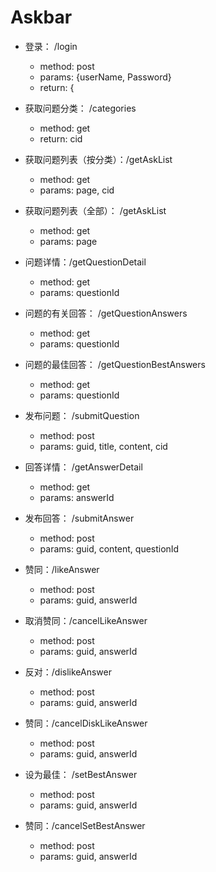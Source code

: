 # Askbar 


+ 登录： /login 
    - method: post
    - params: {userName, Password}
    - return: {
+ 获取问题分类： /categories
    - method: get
    - return: cid
+ 获取问题列表（按分类）：/getAskList
    - method: get
    - params: page, cid
    
+ 获取问题列表（全部）： /getAskList
    - method: get
    - params: page
    

+ 问题详情：/getQuestionDetail
    - method: get
    - params: questionId


+ 问题的有关回答： /getQuestionAnswers
    - method: get
    - params: questionId
    
+ 问题的最佳回答： /getQuestionBestAnswers
    - method: get
    - params: questionId

+ 发布问题： /submitQuestion
    - method: post
    - params: guid, title, content, cid

+ 回答详情： /getAnswerDetail
    - method: get
    - params: answerId

+ 发布回答： /submitAnswer
    - method: post
    - params: guid, content, questionId
    
    
+ 赞同：/likeAnswer
    - method: post
    - params: guid, answerId

+ 取消赞同：/cancelLikeAnswer
    - method: post
    - params: guid, answerId

+ 反对：/dislikeAnswer
    - method: post
    - params: guid, answerId

+ 赞同：/cancelDiskLikeAnswer
    - method: post
    - params: guid, answerId
    
+ 设为最佳： /setBestAnswer
    - method: post
    - params: guid, answerId

+ 赞同：/cancelSetBestAnswer
    - method: post
    - params: guid, answerId
